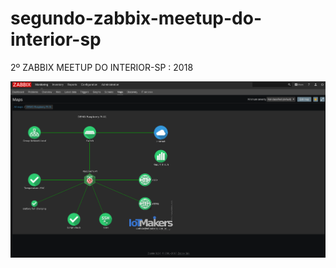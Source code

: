 # segundo-zabbix-meetup-do-interior-sp
2º ZABBIX MEETUP DO INTERIOR-SP : 2018

![RaspberryPI Zabbix-Proxy](https://github.com/EstevesDouglas/segundo-zabbix-meetup-do-interior-sp/blob/master/images/screenshot01.png)
